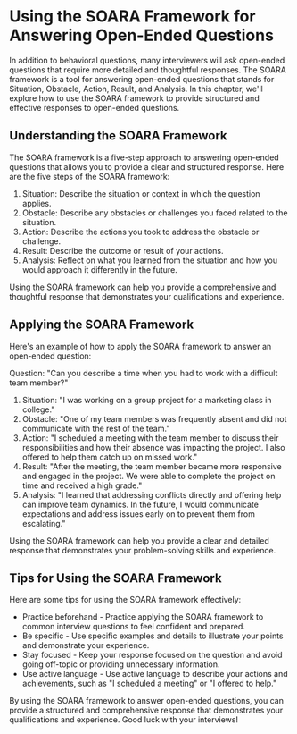 Using the SOARA Framework for Answering Open-Ended Questions
==========================================================================================================

In addition to behavioral questions, many interviewers will ask open-ended questions that require more detailed and thoughtful responses. The SOARA framework is a tool for answering open-ended questions that stands for Situation, Obstacle, Action, Result, and Analysis. In this chapter, we'll explore how to use the SOARA framework to provide structured and effective responses to open-ended questions.

Understanding the SOARA Framework
---------------------------------

The SOARA framework is a five-step approach to answering open-ended questions that allows you to provide a clear and structured response. Here are the five steps of the SOARA framework:

1. Situation: Describe the situation or context in which the question applies.
2. Obstacle: Describe any obstacles or challenges you faced related to the situation.
3. Action: Describe the actions you took to address the obstacle or challenge.
4. Result: Describe the outcome or result of your actions.
5. Analysis: Reflect on what you learned from the situation and how you would approach it differently in the future.

Using the SOARA framework can help you provide a comprehensive and thoughtful response that demonstrates your qualifications and experience.

Applying the SOARA Framework
----------------------------

Here's an example of how to apply the SOARA framework to answer an open-ended question:

Question: "Can you describe a time when you had to work with a difficult team member?"

1. Situation: "I was working on a group project for a marketing class in college."
2. Obstacle: "One of my team members was frequently absent and did not communicate with the rest of the team."
3. Action: "I scheduled a meeting with the team member to discuss their responsibilities and how their absence was impacting the project. I also offered to help them catch up on missed work."
4. Result: "After the meeting, the team member became more responsive and engaged in the project. We were able to complete the project on time and received a high grade."
5. Analysis: "I learned that addressing conflicts directly and offering help can improve team dynamics. In the future, I would communicate expectations and address issues early on to prevent them from escalating."

Using the SOARA framework can help you provide a clear and detailed response that demonstrates your problem-solving skills and experience.

Tips for Using the SOARA Framework
----------------------------------

Here are some tips for using the SOARA framework effectively:

* Practice beforehand - Practice applying the SOARA framework to common interview questions to feel confident and prepared.
* Be specific - Use specific examples and details to illustrate your points and demonstrate your experience.
* Stay focused - Keep your response focused on the question and avoid going off-topic or providing unnecessary information.
* Use active language - Use active language to describe your actions and achievements, such as "I scheduled a meeting" or "I offered to help."

By using the SOARA framework to answer open-ended questions, you can provide a structured and comprehensive response that demonstrates your qualifications and experience. Good luck with your interviews!
